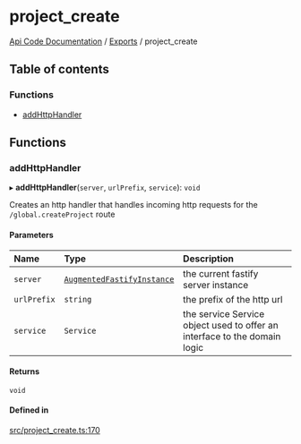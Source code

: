 # project\_create
 
[Api Code Documentation](../README.md) / [Exports](../modules.md) / project\_create

## Table of contents

### Functions

- [addHttpHandler](project_create.md#addhttphandler)

## Functions

### addHttpHandler

▸ **addHttpHandler**(`server`, `urlPrefix`, `service`): `void`

Creates an http handler that handles incoming http requests for the `/global.createProject` route

#### Parameters

| Name | Type | Description |
| :------ | :------ | :------ |
| `server` | [`AugmentedFastifyInstance`](../interfaces/types.AugmentedFastifyInstance.md) | the current fastify server instance |
| `urlPrefix` | `string` | the prefix of the http url |
| `service` | `Service` | the service Service object used to offer an interface to the domain logic |

#### Returns

`void`

#### Defined in

[src/project_create.ts:170](https://github.com/openkfw/TruBudget/blob/0804644/api/src/project_create.ts#L170)
